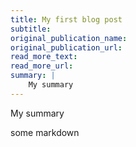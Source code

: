 ```yaml
---
title: My first blog post
subtitle:
original_publication_name:
original_publication_url:
read_more_text:
read_more_url:
summary: |
    My summary
---
```

My summary 

some markdown
